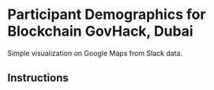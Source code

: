
# Participant Demographics for Blockchain GovHack, Dubai

Simple visualization on Google Maps from Slack data.

## Instructions
